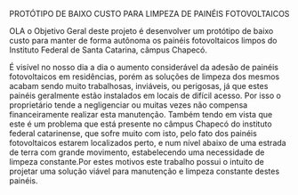PROTÓTIPO DE BAIXO CUSTO PARA LIMPEZA DE PAINÉIS FOTOVOLTAICOS

OLA o Objetivo Geral deste projeto é desenvolver um protótipo de baixo custo para manter de forma autônoma os painéis fotovoltaicos limpos do Instituto Federal de Santa Catarina, câmpus Chapecó.

É visível no nosso dia a dia o aumento considerável da adesão de painéis fotovoltaicos em residências, porém as soluções de limpeza dos mesmos acabam sendo muito trabalhosas, inviáveis, ou perigosas, já que  estes painéis geralmente estão instalados em locais de difícil acesso. Por isso o proprietário tende a negligenciar ou muitas vezes não compensa financeiramente realizar esta manutenção. Também tendo em vista que este é um problema que está presente no câmpus Chapecó do instituto federal catarinense, que sofre muito com isto, pelo fato dos painéis fotovoltaicos estarem localizados perto, e num nível  abaixo de uma estrada de terra com grande movimento, estabelecendo uma necessidade de limpeza constante.Por estes motivos este trabalho possui o intuito de projetar uma solução viável para manutenção e limpeza constante destes painéis.
